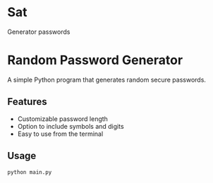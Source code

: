 # Sat
Generator passwords
# Random Password Generator

A simple Python program that generates random secure passwords.

## Features

- Customizable password length
- Option to include symbols and digits
- Easy to use from the terminal

## Usage

```bash
python main.py
